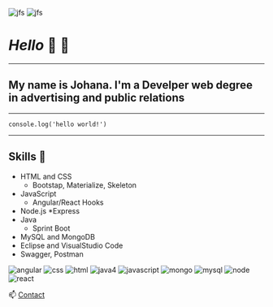 

<!-- HEADINGS-->
![jfs](https://user-images.githubusercontent.com/52407043/126010847-69f26d52-80e2-4b80-a2b2-3b09970a826a.png)
![jfs](https://user-images.githubusercontent.com/52407043/126010848-f634fbd1-be73-4132-a10e-a2a13333f4ad.png)


# *Hello*  👋  👋 
___
## My name is Johana. I'm a **Develper** web degree in **advertising and public relations**
___
`console.log('hello world!')`
___


## **Skills**  🌱

* HTML and CSS
    * Bootstap, Materialize, Skeleton
* JavaScript
    * Angular/React Hooks
* Node.js
    *Express
* Java 
    * Sprint Boot
* MySQL and MongoDB
* Eclipse and VisualStudio Code
* Swagger, Postman


![angular](https://user-images.githubusercontent.com/52407043/126010361-3f51c03e-c644-4930-baaa-5aab9718cd1e.png)
![css](https://user-images.githubusercontent.com/52407043/126010362-23469cd7-072b-4f37-bd14-5e5a4fa40009.png)
![html](https://user-images.githubusercontent.com/52407043/126010363-7e5e3896-289c-4e8a-a3e2-e29d93b64911.png)
![java4](https://user-images.githubusercontent.com/52407043/126010365-61bcc1f1-5f71-43b5-87b8-59fb85bd2c84.png)
![javascript](https://user-images.githubusercontent.com/52407043/126010366-75806258-abcd-496f-a388-7d10356c146a.png)
![mongo](https://user-images.githubusercontent.com/52407043/126010367-7e294b4e-a00f-4cdf-8ee6-885addca0c18.png)
![mysql](https://user-images.githubusercontent.com/52407043/126010368-388f502b-55c3-47dd-90bb-3b8c243d5701.png)
![node](https://user-images.githubusercontent.com/52407043/126010369-bb3c44dc-e25c-48e1-851c-32f6a64ea260.png)
![react](https://user-images.githubusercontent.com/52407043/126010370-e86001e3-7913-4e4d-b813-88199cb077b0.png)



 📫 [Contact](https://www.linkedin.com/in/johanapublicista-programadoraweb/)
